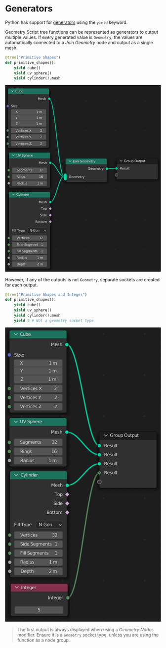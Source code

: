 # Generators

Python has support for [generators](https://wiki.python.org/moin/Generators) using the `yield` keyword.

Geometry Script tree functions can be represented as generators to output multiple values. If every generated value is `Geometry`, the values are automatically connected to a *Join Geometry* node and output as a single mesh.

```python
@tree("Primitive Shapes")
def primitive_shapes():
    yield cube()
    yield uv_sphere()
    yield cylinder().mesh
```

![](./geometry_generator.png)

However, if any of the outputs is not `Geometry`, separate sockets are created for each output.

```python
@tree("Primitive Shapes and Integer")
def primitive_shapes():
    yield cube()
    yield uv_sphere()
    yield cylinder().mesh
    yield 5 # Not a geometry socket type
```

![](./mixed_generator.png)

> The first output is always displayed when using a *Geometry Nodes* modifier. Ensure it is a `Geometry` socket type, unless you are using the function as a node group.